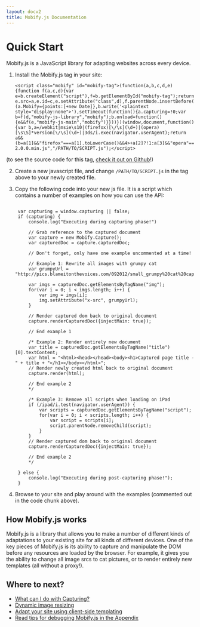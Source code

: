```yaml
---
layout: docv2
title: Mobify.js Documentation
---
```


# Quick Start

Mobify.js is a JavaScript library for adapting websites across every device.

1. Install the Mobify.js tag in your site:

    <pre id="mobify-tag"><code>&lt;script class="mobify" id="mobify-tag">(function(a,b,c,d,e){function f(a,c,d){var e=b.createElement("script"),f=b.getElementById("mobify-tag");return e.src=a,e.id=c,e.setAttribute("class",d),f.parentNode.insertBefore(e,f),e}!this.Mobify&&c()&&(a.Mobify={points:[+new Date]},b.write('&lt;plaintext style="display:none">'),setTimeout(function(){a.capturing=!0;var b=f(d,"mobify-js-library","mobify");b.onload=function(){e&&f(e,"mobify-js-main","mobify")}}))})(window,document,function(){var b,a=/webkit|msie\s10|(firefox)[\/\s](\d+)|(opera)[\s\S]*version[\/\s](\d+)|3ds/i.exec(navigator.userAgent);return a&&(b=a[1]&&"firefox"===a[1].toLowerCase()&&4>+a[2]?!1:a[3]&&"opera"===a[3].toLowerCase()&&11>+a[4]?!1:!0),b?!0:!1},"//cdn.mobify.com/mobifyjs/mobify-2.0.0.min.js","/PATH/TO/SCRIPT.js");&lt;/script></code></pre>

(to see the source code for this tag, [check it out on Github](https://github.com/mobify/mobifyjs/blob/v2.0-capture-refactor/tag/bootstrap.html)!)

2. Create a new javascript file, and change `/PATH/TO/SCRIPT.js` in the tag above
to your newly created file.

3. Copy the following code into your new js file. It is a script which contains a number of examples on how you can use the API:

    <pre><code>
    var capturing = window.capturing || false;
    if (capturing) {
        console.log("Executing during capturing phase!")

        // Grab reference to the captured document
        var capture = new Mobify.Capture();
        var capturedDoc = capture.capturedDoc;

        // Don't forget, only have one example uncommented at a time!

        // Example 1: Rewrite all images with grumpy cat
        var grumpyUrl = "http://pics.blameitonthevoices.com/092012/small_grumpy%20cat%20caption.jpg";

        var imgs = capturedDoc.getElementsByTagName("img");
        for(var i = 0; i < imgs.length; i++) {
            var img = imgs[i];
            img.setAttribute("x-src", grumpyUrl);
        }

        // Render captured dom back to original document
        capture.renderCapturedDoc({injectMain: true});

        // End example 1

        /* Example 2: Render entirely new document
        var title = capturedDoc.getElementsByTagName("title")[0].textContent;
        var html = "&lt;html&gt;&lt;head&gt;&lt;/head&gt;&lt;body&gt;&lt;h1&gt;Captured page title - " + title + "&lt;/h1&gt;&lt;/body&gt;&lt;/html&gt;";
        // Render newly created html back to original document
        capture.render(html);   

        // End example 2
        */ 

        /* Example 3: Remove all scripts when loading on iPad
        if (/ipad/i.test(navigator.userAgent)) {
            var scripts = capturedDoc.getElementsByTagName("script");
            for(var i = 0; i < scripts.length; i++) {
                var script = scripts[i];
                script.parentNode.removeChild(script);
            }
        }
        // Render captured dom back to original document
        capture.renderCapturedDoc({injectMain: true});

        // End example 2
        */

    } else {
        console.log("Executing during post-capturing phase!");
    }
   </code></pre>

4. Browse to your site and play around with the examples (commented out in the code chunk above).

## How Mobify.js works

Mobify.js is a library that allows you to make a number of different kinds of
adaptations to your existing site for all kinds of different devices. One of the 
key pieces of Mobify.js is its ability to capture and manipulate the DOM before any
resources are loaded by the browser. For example, it gives you the ability to 
change all image srcs to cat pictures, or to render entirely new templates (all 
without a proxy!).

## Where to next?

* [What can I do with Capturing?](./capturing/)
* [Dynamic image resizing](./image-resizing/)
* [Adapt your site using client-side templating](./templating/)
* [Read tips for debugging Mobify.js in the Appendix](./appendix/)

